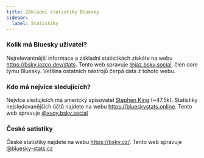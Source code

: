 ```yaml
---
title: Základní statistiky Bluesky
sidebar:
  label: Statistiky
---
```


### Kolik má Bluesky uživatel?

Nejrelevantnější informace a základní statistikách získáte na webu https://bsky.jazco.dev/stats.
Tento web spravuje [@jaz.bsky.social](https://bsky.app/profile/jaz.bsky.social), člen core týmu Bluesky.
Vetšina ostatních nástrojů čerpá data z tohoto webu.

### Kdo má nejvíce sledujících?

Nejvíce sledujících má americký spisovatel [Stephen King](https://bsky.app/profile/stephenking.bsky.social) (~47.5k).
Statistiky nejsledovanějších účtů najdete na webu https://blueskystats.online. Tento web spravuje [@xvoy.bsky.social](https://bsky.app/profile/xvoy.bsky.social)

### České satistiky

České statistiky najdete na webu https://bsky.cz/. Tento web spravuje [@bluesky-stats.cz](https://bsky.app/profile/bluesky-stats.cz)